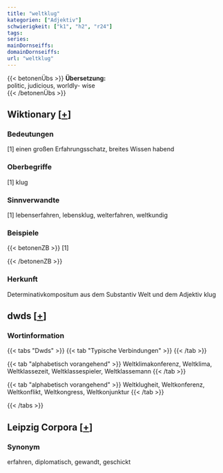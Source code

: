 ```yaml
---
title: "weltklug"
kategorien: ["Adjektiv"]
schwierigkeit: ["k1", "h2", "r24"]
tags:
series:
mainDornseiffs:
domainDornseiffs:
url: "weltklug"
---
```


{{< betonenÜbs >}}
**Übersetzung:**  
politic, judicious, worldly- wise  
{{< /betonenÜbs >}}

## Wiktionary [[+](https://de.wiktionary.org/wiki/weltklug)]

### Bedeutungen
[1] einen großen Erfahrungsschatz, breites Wissen habend  

### Oberbegriffe
[1] klug  

### Sinnverwandte
[1] lebenserfahren, lebensklug, welterfahren, weltkundig  

### Beispiele
{{< betonenZB >}}
[1]  

{{< /betonenZB >}}
### Herkunft
Determinativkompositum aus dem Substantiv Welt und dem Adjektiv klug  



## dwds [[+](https://www.dwds.de/wb/weltklug)]

### Wortinformation
{{< tabs "Dwds" >}}
{{< tab "Typische Verbindungen" >}}
{{< /tab >}}

{{< tab "alphabetisch vorangehend" >}}
Weltklimakonferenz, Weltklima, Weltklassezeit, Weltklassespieler, Weltklassemann
{{< /tab >}}

{{< tab "alphabetisch vorangehend" >}}
Weltklugheit, Weltkonferenz, Weltkonflikt, Weltkongress, Weltkonjunktur
{{< /tab >}}

{{< /tabs >}}

## Leipzig Corpora [[+](https://corpora.uni-leipzig.de/en/res?word=weltklug&corpusId=deu_newscrawl-public_2018)]


### Synonym
erfahren, diplomatisch, gewandt, geschickt

